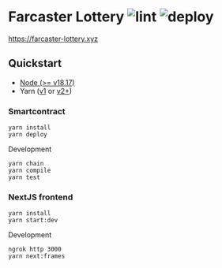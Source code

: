 # Farcaster Lottery ![lint](https://github.com/ZK-solidity-army/farcaster_lottery/actions/workflows/lint.yaml/badge.svg) ![deploy](https://github.com/ZK-solidity-army/farcaster_lottery/actions/workflows/deploy.yaml/badge.svg)

https://farcaster-lottery.xyz

## Quickstart

- [Node (>= v18.17)](https://nodejs.org/en/download/)
- Yarn ([v1](https://classic.yarnpkg.com/en/docs/install/) or [v2+](https://yarnpkg.com/getting-started/install))


### Smartcontract

```
yarn install
yarn deploy
```

Development
```
yarn chain
yarn compile
yarn test
```

### NextJS frontend

```
yarn install
yarn start:dev
```

Development
```
ngrok http 3000
yarn next:frames
```
